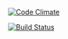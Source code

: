 [![Code Climate](https://codeclimate.com/github/seanchas/graphql/badges/gpa.svg)](https://codeclimate.com/github/seanchas/graphql)

[![Build Status](https://travis-ci.org/seanchas/graphql.svg?branch=master)](https://travis-ci.org/seanchas/graphql)
